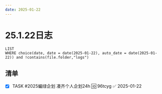 ```yaml
---
date: 2025-01-22
---
```


# 25.1.22日志

```dataview
LIST
WHERE choice(date, date = date(2025-01-22), auto_date = date(2025-01-22)) and !contains(file.folder,"logs")
```

## 清单

- [x] TASK #2025蝙绿企划 凑齐个人企划24h 🆔 96tcyg ✅ 2025-01-22
